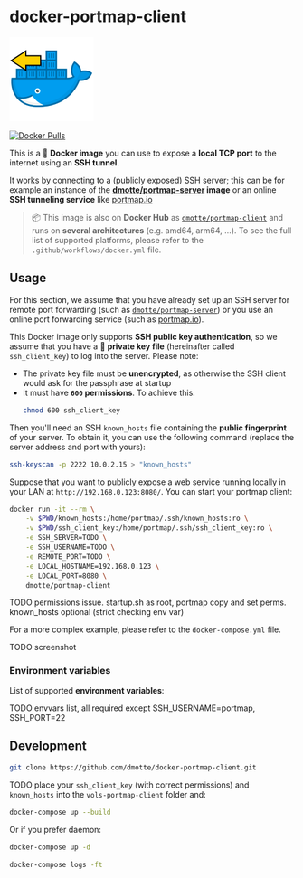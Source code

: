# docker-portmap-client

![](portmap-client-icon-149.png)

[![Docker Pulls](https://img.shields.io/docker/pulls/dmotte/portmap-client)](https://hub.docker.com/r/dmotte/portmap-client)

This is a :whale: **Docker image** you can use to expose a **local TCP port** to the internet using an **SSH tunnel**.

It works by connecting to a (publicly exposed) SSH server; this can be for example an instance of the **[dmotte/portmap-server](https://github.com/dmotte/docker-portmap-server.git) image** or an online **SSH tunneling service** like [portmap.io](https://portmap.io/)

> :package: This image is also on **Docker Hub** as [`dmotte/portmap-client`](https://hub.docker.com/r/dmotte/portmap-client) and runs on **several architectures** (e.g. amd64, arm64, ...). To see the full list of supported platforms, please refer to the `.github/workflows/docker.yml` file.

## Usage

For this section, we assume that you have already set up an SSH server for remote port forwarding (such as [`dmotte/portmap-server`](https://hub.docker.com/r/dmotte/portmap-server)) or you use an online port forwarding service (such as [portmap.io](https://portmap.io/)).

This Docker image only supports **SSH public key authentication**, so we assume that you have a :key: **private key file** (hereinafter called `ssh_client_key`) to log into the server. Please note:

- The private key file must be **unencrypted**, as otherwise the SSH client would ask for the passphrase at startup
- It must have **`600` permissions**. To achieve this:
  ```bash
  chmod 600 ssh_client_key
  ```

Then you'll need an SSH `known_hosts` file containing the **public fingerprint** of your server. To obtain it, you can use the following command (replace the server address and port with yours):

```bash
ssh-keyscan -p 2222 10.0.2.15 > "known_hosts"
```

Suppose that you want to publicly expose a web service running locally in your LAN at `http://192.168.0.123:8080/`. You can start your portmap client:

```bash
docker run -it --rm \
    -v $PWD/known_hosts:/home/portmap/.ssh/known_hosts:ro \
    -v $PWD/ssh_client_key:/home/portmap/.ssh/ssh_client_key:ro \
    -e SSH_SERVER=TODO \
    -e SSH_USERNAME=TODO \
    -e REMOTE_PORT=TODO \
    -e LOCAL_HOSTNAME=192.168.0.123 \
    -e LOCAL_PORT=8080 \
    dmotte/portmap-client
```

TODO permissions issue. startup.sh as root, portmap copy and set perms. known_hosts optional (strict checking env var)

For a more complex example, please refer to the `docker-compose.yml` file.

TODO screenshot

### Environment variables

List of supported **environment variables**:

TODO envvars list, all required except SSH_USERNAME=portmap, SSH_PORT=22

## Development

```bash
git clone https://github.com/dmotte/docker-portmap-client.git
```

TODO place your `ssh_client_key` (with correct permissions) and `known_hosts` into the `vols-portmap-client` folder and:

```bash
docker-compose up --build
```

Or if you prefer daemon:

```bash
docker-compose up -d
```

```bash
docker-compose logs -ft
```
